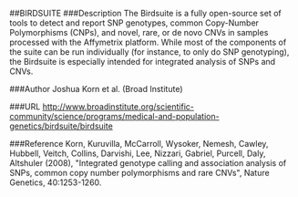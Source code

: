##BIRDSUITE
###Description
The Birdsuite is a fully open-source set of tools to detect and report SNP genotypes, common Copy-Number Polymorphisms (CNPs), and novel, rare, or de novo CNVs in samples processed with the Affymetrix platform. While most of the components of the suite can be run individually (for instance, to only do SNP genotyping), the Birdsuite is especially intended for integrated analysis of SNPs and CNVs.

###Author
Joshua Korn et al. (Broad Institute)

###URL
http://www.broadinstitute.org/scientific-community/science/programs/medical-and-population-genetics/birdsuite/birdsuite

###Reference
Korn, Kuruvilla, McCarroll, Wysoker, Nemesh, Cawley, Hubbell, Veitch, Collins, Darvishi, Lee, Nizzari, Gabriel, Purcell, Daly, Altshuler (2008), "Integrated genotype calling and association analysis of SNPs, common copy number polymorphisms and rare CNVs", Nature Genetics, 40:1253-1260.



